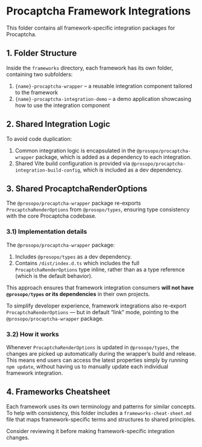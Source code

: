 # Procaptcha Framework Integrations

This folder contains all framework-specific integration packages for Procaptcha.

## 1. Folder Structure

Inside the `frameworks` directory, each framework has its own folder, containing two subfolders:

1. `{name}-procaptcha-wrapper` – a reusable integration component tailored to the framework
2. `{name}-procaptcha-integration-demo` – a demo application showcasing how to use the integration component

## 2. Shared Integration Logic

To avoid code duplication:

1. Common integration logic is encapsulated in the `@prosopo/procaptcha-wrapper` package, which is added as a dependency
   to each integration.
2. Shared Vite build configuration is provided via `@prosopo/procaptcha-integration-build-config`, which is included as
   a dev dependency.

## 3. Shared ProcaptchaRenderOptions

The `@prosopo/procaptcha-wrapper` package re-exports `ProcaptchaRenderOptions` from `@prosopo/types`, ensuring type
consistency with the core Procaptcha codebase.

### 3.1) Implementation details

The `@prosopo/procaptcha-wrapper` package:

1. Includes `@prosopo/types` as a dev dependency.
2. Contains `/dist/index.d.ts` which includes the full `ProcaptchaRenderOptions` type inline, rather than as a type
   reference (which is the default behavior).

This approach ensures that framework integration consumers **will not have `@prosopo/types` or its dependencies** in
their own projects.

To simplify developer experience, framework integrations also re-export `ProcaptchaRenderOptions` — but in default
“link” mode, pointing to the `@prosopo/procaptcha-wrapper` package.

### 3.2) How it works

Whenever `ProcaptchaRenderOptions` is updated in `@prosopo/types`, the changes are picked up automatically during the
wrapper’s build and release. This means end users can access the latest properties simply by running `npm update`,
without having us to manually update each individual framework integration.

## 4. Frameworks Cheatsheet

Each framework uses its own terminology and patterns for similar concepts. To help with consistency, this folder
includes a `frameworks-cheat-sheet.md` file that maps framework-specific terms and structures to shared principles.

Consider reviewing it before making framework-specific integration changes.
